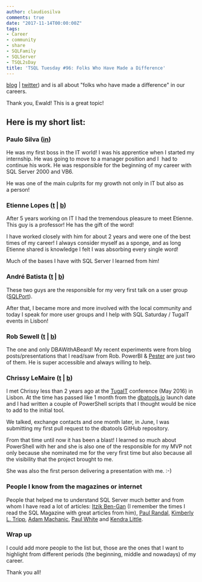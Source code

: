 ```yaml
---
author: claudiosilva
comments: true
date: "2017-11-14T00:00:00Z"
tags:
- Career
- community
- share
- SQLFamily
- SQLServer
- TSQL2sDay
title: 'TSQL Tuesday #96: Folks Who Have Made a Difference'
---
```

[blog](https://sqlonice.com/) | [twitter](https://twitter.com/sqlonice)) and is all about "folks who have made a difference" in our careers.

Thank you, Ewald! This is a great topic!

## Here is my short list:

### Paulo Silva (<a href="https://www.linkedin.com/in/paulo-silva/" target="_blank" rel="noopener">in</a>)

He was my first boss in the IT world! I was his apprentice when I started my internship. He was going to move to a manager position and I  had to continue his work. He was responsible for the beginning of my career with SQL Server 2000 and VB6.

He was one of the main culprits for my growth not only in IT but also as a person!

### Etienne Lopes (<a href="https://twitter.com/etienne_lopes" target="_blank" rel="noopener">t</a> \| <a href="https://sqland.wordpress.com" target="_blank" rel="noopener">b</a>)

After 5 years working on IT I had the tremendous pleasure to meet Etienne. This guy is a professor! He has the gift of the word!

I have worked closely with him for about 2 years and were one of the best times of my career! I always consider myself as a sponge, and as long Etienne shared is knowledge I felt I was absorbing every single word!

Much of the bases I have with SQL Server I learned from him!

### André Batista ([t](https://twitter.com/NikoNeugebauer) \| <a href="http://www.nikoport.com/" target="_blank" rel="noopener">b</a>)

These two guys are the responsible for my very first talk on a user group (<a href="http://sqlport.com" target="_blank" rel="noopener">SQLPort</a>).

After that, I became more and more involved with the local community and today I speak for more user groups and I help with SQL Saturday / TugaIT events in Lisbon!

### Rob Sewell (<a href="https://twitter.com/sqldbawithbeard" target="_blank" rel="noopener">t</a> \| <a href="https://sqldbawithabeard.com/" target="_blank" rel="noopener">b</a>)

The one and only DBAWithABeard! My recent experiments were from blog posts/presentations that I read/saw from Rob. PowerBI &amp; <a href="https://github.com/pester/Pester" target="_blank" rel="noopener">Pester</a> are just two of them. He is super accessible and always willing to help.

### Chrissy LeMaire (<a href="https://twitter.com/cl" target="_blank" rel="noopener">t</a> \| <a href="https://blog.netnerds.net" target="_blank" rel="noopener">b</a>)

I met Chrissy less than 2 years ago at the <a href="http://tugait.pt" target="_blank" rel="noopener">TugaIT</a> conference (May 2016) in Lisbon. At the time has passed like 1 month from the <a href="https://dbatools.io/" target="_blank" rel="noopener">dbatools.io</a> launch date and I had written a couple of PowerShell scripts that I thought would be nice to add to the initial tool.

We talked, exchange contacts and one month later, in June, I was submitting my first pull request to the dbatools GitHub repository.

From that time until now it has been a blast! I learned so much about PowerShell with her and she is also one of the responsible for my MVP not only because she nominated me for the very first time but also because all the visibility that the project brought to me.

She was also the first person delivering a presentation with me. :-)

### People I know from the magazines or internet

People that helped me to understand SQL Server much better and from whom I have read a lot of articles: <a href="https://twitter.com/ItzikBenGan" target="_blank" rel="noopener">Itzik Ben-Gan</a> (I remember the times I read the SQL Magazine with great articles from him), <a href="https://twitter.com/PaulRandal" target="_blank" rel="noopener">Paul Randal</a>, <a href="https://twitter.com/KimberlyLTripp" target="_blank" rel="noopener">Kimberly L. Tripp</a>, <a href="https://twitter.com/AdamMachanic" target="_blank" rel="noopener">Adam Machanic</a>, <a href="https://twitter.com/SQL_Kiwi" target="_blank" rel="noopener">Paul White</a> and <a href="https://twitter.com/Kendra_Little" target="_blank" rel="noopener">Kendra Little</a>.

### Wrap up

I could add more people to the list but, those are the ones that I want to highlight from different periods (the beginning, middle and nowadays) of my career.

Thank you all!

&nbsp;
